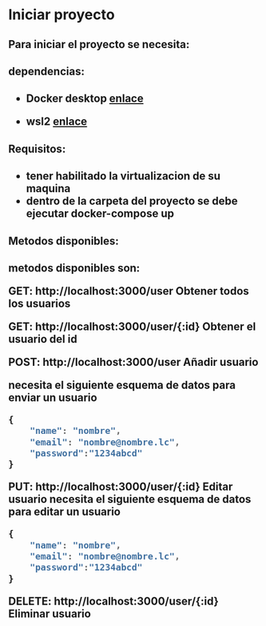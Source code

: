 <h1>Iniciar proyecto</h1>


<h2>Para iniciar el proyecto se necesita:<h2>


<h2>dependencias:<h2>


* Docker desktop [enlace](https://www.docker.com/products/docker-desktop/) 


* wsl2 [enlace](https://learn.microsoft.com/en-us/windows/wsl/install-manual#:~:text=WSL2%20Linux%20kernel%20update%20package%20for%20x64%20machines) 


<h2>Requisitos:<h2>


* tener habilitado la virtualizacion de su maquina 
* dentro de la carpeta del proyecto se debe ejecutar docker-compose up

<h2>Metodos disponibles:<h2>



metodos disponibles son:

<b>GET</b>: http://localhost:3000/user  Obtener todos los usuarios

<b>GET</b>:  http://localhost:3000/user/{:id}  Obtener el usuario del id 

<b>POST</b>:  http://localhost:3000/user Añadir usuario 

necesita el siguiente esquema de datos para enviar un usuario
```javascript
{   
    "name": "nombre", 
    "email": "nombre@nombre.lc", 
    "password":"1234abcd"
}
```
<b>PUT</b>: http://localhost:3000/user/{:id} Editar usuario 
necesita el siguiente esquema de datos para editar un usuario
```javascript
{   
    "name": "nombre", 
    "email": "nombre@nombre.lc", 
    "password":"1234abcd"
}
```
<b>DELETE</b>: http://localhost:3000/user/{:id} Eliminar usuario 

